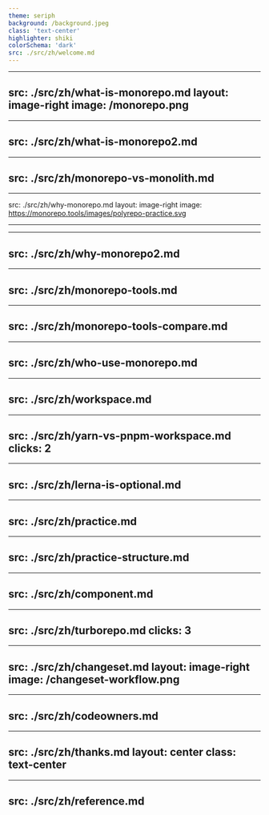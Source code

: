 ```yaml
---
theme: seriph
background: /background.jpeg
class: 'text-center'
highlighter: shiki
colorSchema: 'dark'
src: ./src/zh/welcome.md
---
```


<!-- what is monorepo -->
---
src: ./src/zh/what-is-monorepo.md
layout: image-right
image: /monorepo.png
---

<!-- what is monorepo (next)-->
---
src: ./src/zh/what-is-monorepo2.md
---

<!-- monorepo !== monolith -->
---
src: ./src/zh/monorepo-vs-monolith.md
---

<!-- monorepo vs polyRepo -->
---
src: ./src/zh/why-monorepo.md
layout: image-right
image: https://monorepo.tools/images/polyrepo-practice.svg

---

<!-- why monorepo -->
---
src: ./src/zh/why-monorepo2.md
---

<!-- monorepo tools -->

---
src: ./src/zh/monorepo-tools.md
---

---
src: ./src/zh/monorepo-tools-compare.md
---

<!-- who use monorepo -->

---
src: ./src/zh/who-use-monorepo.md
---

<!-- workspace -->
---
src: ./src/zh/workspace.md
---

<!-- yarn workspace vs pnpm workspace -->
---
src: ./src/zh/yarn-vs-pnpm-workspace.md
clicks: 2
---

<!-- lerna is optional -->
---
src: ./src/zh/lerna-is-optional.md
---

<!-- Practice  -->
---
src: ./src/zh/practice.md
---

<!-- Project structure -->
---
src: ./src/zh/practice-structure.md
---

<!-- HelloWorld Component -->
---
src: ./src/zh/component.md
---

<!-- TurboRepo -->
---
src: ./src/zh/turborepo.md
clicks: 3
---

<!-- Version and Publish -->
---
src: ./src/zh/changeset.md
layout: image-right
image: /changeset-workflow.png
---

<!-- Code Owners -->
---
src: ./src/zh/codeowners.md
---

<!-- Thanks -->
---
src: ./src/zh/thanks.md
layout: center
class: text-center
---

<!-- References -->
---
src: ./src/zh/reference.md
---
